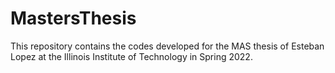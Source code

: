 # MastersThesis
This repository contains the codes developed for the MAS thesis of Esteban Lopez at the Illinois Institute of Technology in Spring 2022.
